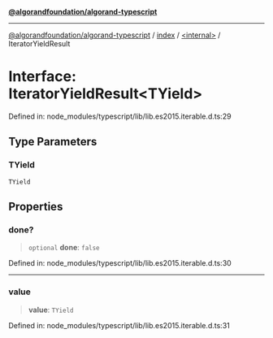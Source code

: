 [**@algorandfoundation/algorand-typescript**](../../../README.md)

***

[@algorandfoundation/algorand-typescript](../../../README.md) / [index](../../README.md) / [\<internal\>](../README.md) / IteratorYieldResult

# Interface: IteratorYieldResult\<TYield\>

Defined in: node\_modules/typescript/lib/lib.es2015.iterable.d.ts:29

## Type Parameters

### TYield

`TYield`

## Properties

### done?

> `optional` **done**: `false`

Defined in: node\_modules/typescript/lib/lib.es2015.iterable.d.ts:30

***

### value

> **value**: `TYield`

Defined in: node\_modules/typescript/lib/lib.es2015.iterable.d.ts:31
